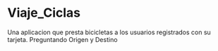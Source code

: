 # Viaje_Ciclas
 Una aplicacion que presta bicicletas a los usuarios registrados con su tarjeta. Preguntando Origen y Destino
